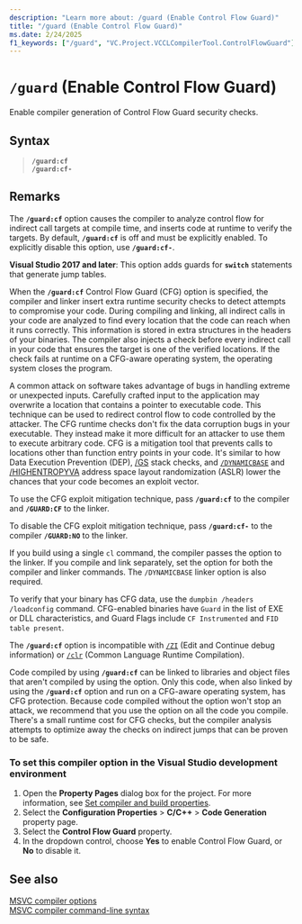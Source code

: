 ```yaml
---
description: "Learn more about: /guard (Enable Control Flow Guard)"
title: "/guard (Enable Control Flow Guard)"
ms.date: 2/24/2025
f1_keywords: ["/guard", "VC.Project.VCCLCompilerTool.ControlFlowGuard"]
---
```

# `/guard` (Enable Control Flow Guard)

Enable compiler generation of Control Flow Guard security checks.

## Syntax

> **`/guard:cf`**\
> **`/guard:cf-`**

## Remarks

The **`/guard:cf`** option causes the compiler to analyze control flow for indirect call targets at compile time, and inserts code at runtime to verify the targets. By default, **`/guard:cf`** is off and must be explicitly enabled. To explicitly disable this option, use **`/guard:cf-`**.

**Visual Studio 2017 and later**: This option adds guards for **`switch`** statements that generate jump tables.

When the **`/guard:cf`** Control Flow Guard (CFG) option is specified, the compiler and linker insert extra runtime security checks to detect attempts to compromise your code. During compiling and linking, all indirect calls in your code are analyzed to find every location that the code can reach when it runs correctly. This information is stored in extra structures in the headers of your binaries. The compiler also injects a check before every indirect call in your code that ensures the target is one of the verified locations. If the check fails at runtime on a CFG-aware operating system, the operating system closes the program.

A common attack on software takes advantage of bugs in handling extreme or unexpected inputs. Carefully crafted input to the application may overwrite a location that contains a pointer to executable code. This technique can be used to redirect control flow to code controlled by the attacker. The CFG runtime checks don't fix the data corruption bugs in your executable. They instead make it more difficult for an attacker to use them to execute arbitrary code. CFG is a mitigation tool that prevents calls to locations other than function entry points in your code. It's similar to how Data Execution Prevention (DEP), [/GS](gs-buffer-security-check.md) stack checks, and [`/DYNAMICBASE`](dynamicbase-use-address-space-layout-randomization.md) and [/HIGHENTROPYVA](highentropyva-support-64-bit-aslr.md) address space layout randomization (ASLR) lower the chances that your code becomes an exploit vector.

To use the CFG exploit mitigation technique, pass **`/guard:cf`** to the compiler and **`/GUARD:CF`** to the linker.

To disable the CFG exploit mitigation technique, pass **`/guard:cf-`** to the compiler **`/GUARD:NO`** to the linker.

If you build using a single `cl` command, the compiler passes the option to the linker. If you compile and link separately, set the option for both the compiler and linker commands. The `/DYNAMICBASE` linker option is also required.

To verify that your binary has CFG data, use the `dumpbin /headers /loadconfig` command. CFG-enabled binaries have `Guard` in the list of EXE or DLL characteristics, and Guard Flags include `CF Instrumented` and `FID table present`.

The **`/guard:cf`** option is incompatible with [`/ZI`](z7-zi-zi-debug-information-format.md) (Edit and Continue debug information) or [`/clr`](clr-common-language-runtime-compilation.md) (Common Language Runtime Compilation).

Code compiled by using **`/guard:cf`** can be linked to libraries and object files that aren't compiled by using the option. Only this code, when also linked by using the **`/guard:cf`** option and run on a CFG-aware operating system, has CFG protection. Because code compiled without the option won't stop an attack, we recommend that you use the option on all the code you compile. There's a small runtime cost for CFG checks, but the compiler analysis attempts to optimize away the checks on indirect jumps that can be proven to be safe.

### To set this compiler option in the Visual Studio development environment

1. Open the **Property Pages** dialog box for the project. For more information, see [Set compiler and build properties](../working-with-project-properties.md).
1. Select the **Configuration Properties** > **C/C++** > **Code Generation** property page.
1. Select the **Control Flow Guard** property.
1. In the dropdown control, choose **Yes** to enable Control Flow Guard, or **No** to disable it.

## See also

[MSVC compiler options](compiler-options.md)\
[MSVC compiler command-line syntax](compiler-command-line-syntax.md)
